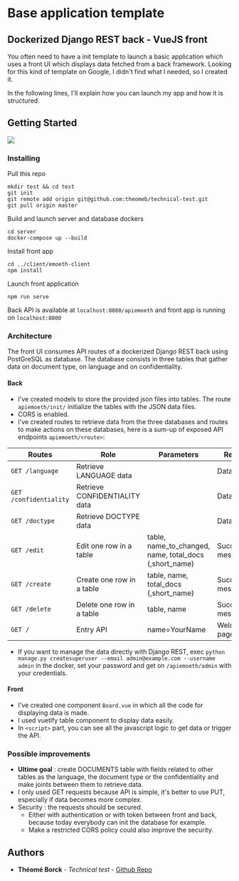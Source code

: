 # Base application template
## Dockerized Django REST back - VueJS front

You often need to have a init template to launch a basic application which uses a front UI which displays data fetched from a back framework. Looking for this kind of template on Google, I didn't find what I needed, so I created it.

In the following lines, I'll explain how you can launch my app and how it is structured. 

## Getting Started
![](app-gif.gif)

### Installing

Pull this repo 
```
mkdir test && cd test
git init
git remote add origin git@github.com:theomeb/technical-test.git
git pull origin master
```

Build and launch server and database dockers
```
cd server
docker-compose up --build
```

Install front app
```
cd ../client/emoeth-client
npm install
```

Launch front application
```
npm run serve
```

Back API is available at `localhost:8080/apiemoeth` and front app is running on `localhost:8000`

### Architecture
The front UI consumes API routes of a dockerized Django REST back using PostGreSQL as database.
The database consists in three tables that gather data on document type, on language and on confidentiality.

#### Back

- I've created models to store the provided json files into tables. The route `apiemoeth/init/` initialize the tables with the JSON data files. 
- CORS is enabled.
- I've created routes to retrieve data from the three databases and routes to make actions on these databases, here is a sum-up of exposed API endpoints `apiemoeth/<route>`: 

| Routes                | Role                          | Parameters                                             | Response              |
|-----------------------|-------------------------------|--------------------------------------------------------|-----------------------|
| `GET /language`       | Retrieve LANGUAGE data        |                                                        | Data                  |
| `GET /confidentiality`| Retrieve CONFIDENTIALITY data |                                                        | Data                  |
| `GET /doctype`        | Retrieve DOCTYPE data         |                                                        | Data                  |
| `GET /edit`           | Edit one row in a table       | table, name_to_changed, name, total_docs (,short_name) | Success/Error message |
| `GET /create`         | Create one row in a table     | table, name, total_docs (,short_name)                  | Success/Error message |
| `GET /delete`         | Delete one row in a table     | table, name                                            | Success/Error message |
| `GET /`               | Entry API                     | name=YourName                                          | Welcome page          |

- If you want to manage the data directly with Django REST, exec `python manage.py createsuperuser --email admin@example.com --username admin` in the docker, set your password and get on `/apiemoeth/admin` with your credentials. 

#### Front 

- I've created one component `Board.vue` in which all the code for displaying data is made. 
- I used vuetify table component to display data easily.
- In `<script>` part, you can see all the javascript logic to get data or trigger the API. 

### Possible improvements
- **Ultime goal** : create DOCUMENTS table with fields related to other tables as the language, the document type or the confidentiality and make joints between them to retrieve data. 
- I only used GET requests because API is simple, it's better to use PUT, especially if data becomes more complex. 
- Security : the requests should be secured. 
    - Either with authentication or with token between front and back, because today everybody can init the database for example.
    - Make a restricted CORS policy could also improve the security.


## Authors

* **Théomé Borck** - *Technical test* - [Github Repo](https://github.com/theomeb/technical-test)